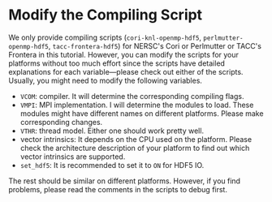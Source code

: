# Modify the Compiling Script
We only provide compiling scripts (`cori-knl-openmp-hdf5`, `perlmutter-openmp-hdf5`, `tacc-frontera-hdf5`) for NERSC's Cori or Perlmutter or TACC's Frontera in this tutorial. However, you can modify the scripts for your platforms without too much effort since the scripts have detailed explanations for each variable—please check out either of the scripts. Usually, you might need to modify the following variables.

* `VCOM`: compiler. It will determine the corresponding compiling flags.
* `VMPI`: MPI implementation. I will determine the modules to load. These modules might have different names on different platforms. Please make corresponding changes.
* `VTHR`: thread model. Either one should work pretty well.
* vector intrinsics: It depends on the CPU used on the platform. Please check the architecture description of your platform to find out which vector intrinsics are supported.
* `set_hdf5`: It is recommended to set it to `ON` for HDF5 IO.

The rest should be similar on different platforms. However, if you find problems, please read the comments in the scripts to debug first.